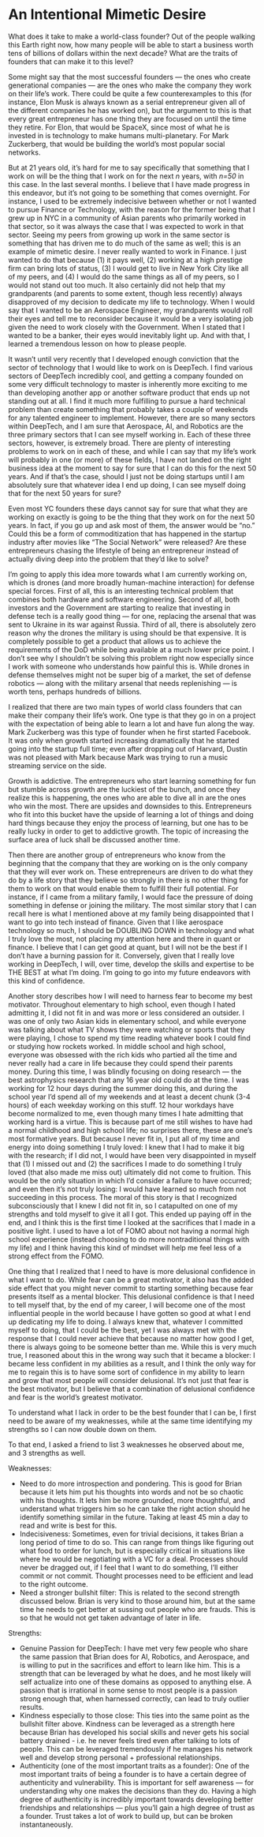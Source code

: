 # An Intentional Mimetic Desire

What does it take to make a world-class founder? Out of the people walking this Earth right now, how many people will be able to start a business worth tens of billions of dollars within the next decade? What are the traits of founders that can make it to this level?

Some might say that the most successful founders — the ones who create generational companies — are the ones who make the company they work on their life’s work. There could be quite a few counterexamples to this (for instance, Elon Musk is always known as a serial entrepreneur given all of the different companies he has worked on), but the argument to this is that every great entrepreneur has one thing they are focused on until the time they retire. For Elon, that would be SpaceX, since most of what he is invested in is technology to make humans multi-planetary. For Mark Zuckerberg, that would be building the world’s most popular social networks.

But at 21 years old, it’s hard for me to say specifically that something that I work on will be the thing that I work on for the next *n* years, with *n=50* in this case. In the last several months. I believe that I have made progress in this endeavor, but it’s not going to be something that comes overnight. For instance, I used to be extremely indecisive between whether or not I wanted to pursue Finance or Technology, with the reason for the former being that I grew up in NYC in a community of Asian parents who primarily worked in that sector, so it was always the case that I was expected to work in that sector. Seeing my peers from growing up work in the same sector is something that has driven me to do much of the same as well; this is an example of mimetic desire. I never really wanted to work in Finance. I just wanted to do that because (1) it pays well, (2) working at a high prestige firm can bring lots of status, (3) I would get to live in New York City like all of my peers, and (4) I would do the same things as all of my peers, so I would not stand out too much. It also certainly did not help that my grandparents (and parents to some extent, though less recently) always disapproved of my decision to dedicate my life to technology. When I would say that I wanted to be an Aerospace Engineer, my grandparents would roll their eyes and tell me to reconsider because it would be a very isolating job given the need to work closely with the Government. When I stated that I wanted to be a banker, their eyes would inevitably light up. And with that, I learned a tremendous lesson on how to please people.

It wasn’t until very recently that I developed enough conviction that the sector of technology that I would like to work on is DeepTech. I find various sectors of DeepTech incredibly cool, and getting a company founded on some very difficult technology to master is inherently more exciting to me than developing another app or another software product that ends up not standing out at all. I find it much more fulfilling to pursue a hard technical problem than create something that probably takes a couple of weekends for any talented engineer to implement. However, there are so many sectors within DeepTech, and I am sure that Aerospace, AI, and Robotics are the three primary sectors that I can see myself working in. Each of these three sectors, however, is extremely broad. There are plenty of interesting problems to work on in each of these, and while I can say that my life’s work will probably in one (or more) of these fields, I have not landed on the right business idea at the moment to say for sure that I can do this for the next 50 years. And if that’s the case, should I just not be doing startups until I am absolutely sure that whatever idea I end up doing, I can see myself doing that for the next 50 years for sure?

Even most YC founders these days cannot say for sure that what they are working on exactly is going to be the thing that they work on for the next 50 years. In fact, if you go up and ask most of them, the answer would be “no.” Could this be a form of commoditization that has happened in the startup industry after movies like “The Social Network” were released? Are these entrepreneurs chasing the lifestyle of being an entrepreneur instead of actually diving deep into the problem that they’d like to solve?

I’m going to apply this idea more towards what I am currently working on, which is drones (and more broadly human-machine interaction) for defense special forces. First of all, this is an interesting technical problem that combines both hardware and software engineering. Second of all, both investors and the Government are starting to realize that investing in defense tech is a really good thing — for one, replacing the arsenal that was sent to Ukraine in its war against Russia. Third of all, there is absolutely zero reason why the drones the military is using should be that expensive. It is completely possible to get a product that allows us to achieve the requirements of the DoD while being available at a much lower price point. I don’t see why I shouldn’t be solving this problem right now especially since I work with someone who understands how painful this is. While drones in defense themselves might not be super big of a market, the set of defense robotics — along with the military arsenal that needs replenishing — is worth tens, perhaps hundreds of billions.

I realized that there are two main types of world class founders that can make their company their life’s work. One type is that they go in on a project with the expectation of being able to learn a lot and have fun along the way. Mark Zuckerberg was this type of founder when he first started Facebook. It was only when growth started increasing dramatically that he started going into the startup full time; even after dropping out of Harvard, Dustin was not pleased with Mark because Mark was trying to run a music streaming service on the side. 

Growth is addictive. The entrepreneurs who start learning something for fun but stumble across growth are the luckiest of the bunch, and once they realize this is happening, the ones who are able to dive all in are the ones who win the most. There are upsides and downsides to this. Entrepreneurs who fit into this bucket have the upside of learning a lot of things and doing hard things because they enjoy the process of learning, but one has to be really lucky in order to get to addictive growth. The topic of increasing the surface area of luck shall be discussed another time.

Then there are another group of entrepreneurs who know from the beginning that the company that they are working on is the only company that they will ever work on. These entrepreneurs are driven to do what they do by a life story that they believe so strongly in there is no other thing for them to work on that would enable them to fulfill their full potential. For instance, if I came from a military family, I would face the pressure of doing something in defense or joining the military. The most similar story that I can recall here is what I mentioned above at my family being disappointed that I want to go into tech instead of finance. Given that I like aerospace technology so much, I should be DOUBLING DOWN in technology and what I truly love the most, not placing my attention here and there in quant or finance. I believe that I can get good at quant, but I will not be the best if I don’t have a burning passion for it. Conversely, given that I really love working in DeepTech, I will, over time, develop the skills and expertise to be THE BEST at what I’m doing. I’m going to go into my future endeavors with this kind of confidence.

Another story describes how I will need to harness fear to become my best motivator. Throughout elementary to high school, even though I hated admitting it, I did not fit in and was more or less considered an outsider. I was one of only two Asian kids in elementary school, and while everyone was talking about what TV shows they were watching or sports that they were playing, I chose to spend my time reading whatever book I could find or studying how rockets worked. In middle school and high school, everyone was obsessed with the rich kids who partied all the time and never really had a care in life because they could spend their parents money. During this time, I was blindly focusing on doing research — the best astrophysics research that any 16 year old could do at the time. I was working for 12 hour days during the summer doing this, and during the school year I’d spend all of my weekends and at least a decent chunk (3-4 hours) of each weekday working on this stuff. 12 hour workdays have become normalized to me, even though many times I hate admitting that working hard is a virtue. This is because part of me still wishes to have had a normal childhood and high school life; no surprises there, these are one’s most formative years. But because I never fit in, I put all of my time and energy into doing something I truly loved: I knew that I had to make it big with the research; if I did not, I would have been very disappointed in myself that (1) I missed out and (2) the sacrifices I made to do something I truly loved (that also made me miss out) ultimately did not come to fruition. This would be the only situation in which I’d consider a failure to have occurred; and even then it’s not truly losing: I would have learned so much from not succeeding in this process. The moral of this story is that I recognized subconsciously that I knew I did not fit in, so I catapulted on one of my strengths and told myself to give it all I got. This ended up paying off in the end, and I think this is the first time I looked at the sacrifices that I made in a positive light. I used to have a lot of FOMO about not having a normal high school experience (instead choosing to do more nontraditional things with my life) and I think having this kind of mindset will help me feel less of a strong effect from the FOMO.

One thing that I realized that I need to have is more delusional confidence in what I want to do. While fear can be a great motivator, it also has the added side effect that you might never commit to starting something because fear presents itself as a mental blocker. This delusional confidence is that I need to tell myself that, by the end of my career, I will become one of the most influential people in the world because I have gotten so good at what I end up dedicating my life to doing. I always knew that, whatever I committed myself to doing, that I could be the best, yet I was always met with the response that I could never achieve that because no matter how good I get, there is always going to be someone better than me. While this is very much true, I reasoned about this in the wrong way such that it became a blocker: I became less confident in my abilities as a result, and I think the only way for me to regain this is to have some sort of confidence in my ability to learn and grow that most people will consider delusional. It’s not just that fear is the best motivator, but I believe that a combination of delusional confidence and fear is the world’s greatest motivator.

To understand what I lack in order to be the best founder that I can be, I first need to be aware of my weaknesses, while at the same time identifying my strengths so I can now double down on them.

To that end, I asked a friend to list 3 weaknesses he observed about me, and 3 strengths as well.

Weaknesses:
+ Need to do more introspection and pondering. This is good for Brian because it lets him put his thoughts into words and not be so chaotic with his thoughts. It lets him be more grounded, more thoughtful, and understand what triggers him so he can take the right action should he identify something similar in the future. Taking at least 45 min a day to read and write is best for this.
+ Indecisiveness: Sometimes, even for trivial decisions, it takes Brian a long period of time to do so. This can range from things like figuring out what food to order for lunch, but is especially critical in situations like where he would be negotiating with a VC for a deal. Processes should never be dragged out, if I feel that I want to do something, I’ll either commit or not commit. Thought processes need to be efficient and lead to the right outcome.
+ Need a stronger bullshit filter: This is related to the second strength discussed below. Brian is very kind to those around him, but at the same time he needs to get better at sussing out people who are frauds. This is so that he would not get taken advantage of later in life.

Strengths:
+ Genuine Passion for DeepTech: I have met very few people who share the same passion that Brian does for AI, Robotics, and Aerospace, and is willing to put in the sacrifices and effort to learn like him. This is a strength that can be leveraged by what he does, and he most likely will self actualize into one of these domains as opposed to anything else. A passion that is irrational in some sense to most people is a passion strong enough that, when harnessed correctly, can lead to truly outlier results.
+ Kindness especially to those close: This ties into the same point as the bullshit filter above. Kindness can be leveraged as a strength here because Brian has developed his social skills and never gets his social battery drained - i.e. he never feels tired even after talking to lots of people. This can be leveraged tremendously if he manages his network well and develop strong personal + professional relationships.
+ Authenticity (one of the most important traits as a founder): One of the most important traits of being a founder is to have a certain degree of authenticity and vulnerability. This is important for self awareness — for understanding why one makes the decisions than they do. Having a high degree of authenticity is incredibly important towards developing better friendships and relationships — plus you’ll gain a high degree of trust as a founder. Trust takes a lot of work to build up, but can be broken instantaneously.
